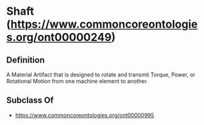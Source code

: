 # Shaft (https://www.commoncoreontologies.org/ont00000249)

## Definition
A Material Artifact that is designed to rotate and transmit Torque, Power, or Rotational Motion from one machine element to another.

## Subclass Of
- https://www.commoncoreontologies.org/ont00000995

